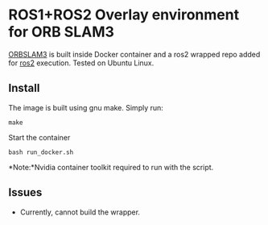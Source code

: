 # ROS1+ROS2 Overlay environment for ORB SLAM3

[ORBSLAM3](https://github.com/kuralme/ORB_SLAM3_fix) is built inside Docker container and a ros2 wrapped repo added for [ros2](https://github.com/curryc/ros2_orbslam3.git) execution.
Tested on Ubuntu Linux.

## Install

The image is built using gnu make. Simply run:
```
make
```

Start the container
```
bash run_docker.sh
```
*Note:*Nvidia container toolkit required to run with the script.
## Issues
- Currently, cannot build the wrapper.
